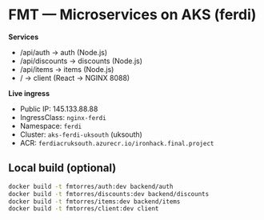 # FMT — Microservices on AKS (ferdi)

**Services**
- /api/auth → auth (Node.js)
- /api/discounts → discounts (Node.js)
- /api/items → items (Node.js)
- / → client (React → NGINX 8088)

**Live ingress**
- Public IP: 145.133.88.88
- IngressClass: `nginx-ferdi`
- Namespace: `ferdi`
- Cluster: `aks-ferdi-uksouth` (uksouth)
- ACR: `ferdiacruksouth.azurecr.io/ironhack.final.project`

## Local build (optional)
```bash
docker build -t fmtorres/auth:dev backend/auth
docker build -t fmtorres/discounts:dev backend/discounts
docker build -t fmtorres/items:dev backend/items
docker build -t fmtorres/client:dev client

